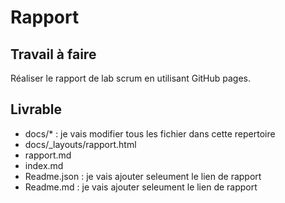 # Rapport

## Travail à faire 
Réaliser le rapport de lab  scrum  en utilisant GitHub pages.

## Livrable
- docs/* : je vais modifier tous les fichier dans cette repertoire
- docs/_layouts/rapport.html
- rapport.md
- index.md
- Readme.json : je vais ajouter seleument le lien de rapport
- Readme.md  : je vais ajouter seleument le lien de rapport